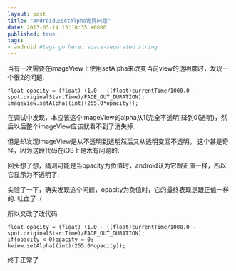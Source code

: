 ```yaml
---
layout: post
title: "Android上setAlpha诡异问题"
date: 2013-03-14 13:18:35 +0800
published: true
tags: 
- android #tags go here: space-separated string
---
```


当有一次需要在imageView上使用setAlpha来改变当前view的透明度时，发现一个很2的问题.


	float opacity = (float) (1.0 - ((float)currentTime/1000.0 - spot.originalStartTime)/FADE_OUT_DURATION);
	imageView.setAlpha((int)(255.0*opacity));
	

在调试中发现，本应该这个imageView的alpha从1(完全不透明)降到0(透明)，然后以后整个imageView应该就看不到了消失掉.

但是却发现imageView是从不透明到透明然后又从透明变回不透明。 这个甚是奇怪，因为这段代码在iOS上是木有问题的.

回头想了想，猜测可能是当opacity为负值时，android认为它跟正值一样，所以它显示为不透明了.

实验了一下，确实发现这个问题，opacity为负值时，它的最终表现是跟正值一样的. 吐血了 :(

所以又改了改代码

	float opacity = (float) (1.0 - ((float)currentTime/1000.0 - spot.originalStartTime)/FADE_OUT_DURATION);
	if(opacity < 0)opacity = 0;
	hview.setAlpha((int)(255.0*opacity));	
	

终于正常了	